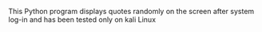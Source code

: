 This Python program displays quotes randomly on the screen after system log-in and has been tested only on kali Linux